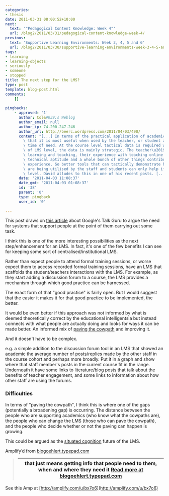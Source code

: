 ```yaml
---
categories:
- thesis
date: 2011-03-31 08:00:52+10:00
next:
  text: '"Pedagogical Content Knowledge: Week 4"'
  url: /blog2/2011/03/31/pedagogical-content-knowledge-week-4/
previous:
  text: 'Supportive Learning Environments: Week 3, 4, 5 and 6'
  url: /blog2/2011/03/30/supportive-learning-environments-week-3-4-5-and-6/
tags:
- learning
- learning-objects
- seriously
- someone
- stopped
title: The next step for the LMS?
type: post
template: blog-post.html
comments:
    []
    
pingbacks:
    - approved: '1'
      author: Col&#039;s Weblog
      author_email: null
      author_ip: 74.200.247.246
      author_url: http://beerc.wordpress.com/2011/04/03/490/
      content: "[...] In terms of the practical application of academic analytics, I maintain\
        \ that it is most useful when used by the teacher, or student at their point and\
        \ time of need. At the course level tactical data is required whereas at the whole\
        \ of LMS level, the data is mainly strategic. The teacher\u2019s conceptions of\
        \ learning and teaching, their experience with teaching online courses, their\
        \ technical aptitude and a whole bunch of other things contribute to the student\
        \ experience. So better tools that can tactically demonstrate how online courses\
        \ are being utilised by the staff and students can only help if applied at that\
        \ level. David alludes to this in one of his recent posts. [...]"
      date: '2011-04-03 11:08:37'
      date_gmt: '2011-04-03 01:08:37'
      id: '38'
      parent: '0'
      type: pingback
      user_id: '0'
    
---
```

This post draws on [this article](http://techcrunch.com/2011/03/29/google-talk-guru/) about Google's Talk Guru to argue the need for systems that support people at the point of them carrying out some task.  
  
I think this is one of the more interesting possibilities as the next step/enhancement for an LMS. In fact, it's one of the few benefits I can see for keeping some sort of centralised/institutional LMS.  
  
Rather than expect people to attend formal training sessions, or worse expect them to access recorded formal training sessions, have an LMS that scaffolds the student/teachers interactions with the LMS. For example, as they start adding a discussion forum to a course, the LMS provides a mechanism through which good practice can be harnessed.  
  
The exact form of that "good practice" is fairly open. But I would suggest that the easier it makes it for that good practice to be implemented, the better.  
  
It would be even better if this approach was not informed by what is deemed theoretically correct by the educational intelligentsia but instead connects with what people are actually doing and looks for ways it can be made better. An informed mix of [paving the cowpath](http://blog.consected.com/2009/08/pave-cowpath-good-and-bad.html) and improving it.  
  
And it doesn't have to be complex.  
  
e.g. a simple addition to the discussion forum tool in an LMS that showed an academic the average number of posts/replies made by the other staff in the course cohort and perhaps more broadly. Put it in a graph and show where that staff member's posts in the current course fit in the range. Underneath it have some links to literature/blog posts that talk about the benefits of teacher engagement, and some links to information about how other staff are using the forums.  
  

### Difficulties

  
  
In terms of "paving the cowpath", I think this is where one of the gaps (potentially a broadening gap) is occurring. The distance between the people who are supporting academics (who know what the cowpaths are), the people who can change the LMS (those who can pave the cowpath), and the people who decide whether or not the paving can happen is growing.  
  
This could be argued as the [situated cognition](http://en.wikipedia.org/wiki/Situated_cognition) future of the LMS.

Amplify’d from [blogoehlert.typepad.com](http://blogoehlert.typepad.com/eclippings/2011/03/sighwill-someone-in-learningtraining-field-just-please-rip-this-off.html "http://blogoehlert.typepad.com/eclippings/2011/03/sighwill-someone-in-learningtraining-field-just-please-rip-this-off.html")

> |   that just means getting info that people need to them, when and where they need it  [Read more at blogoehlert.typepad.com](http://blogoehlert.typepad.com/eclippings/2011/03/sighwill-someone-in-learningtraining-field-just-please-rip-this-off.html "http://blogoehlert.typepad.com/eclippings/2011/03/sighwill-someone-in-learningtraining-field-just-please-rip-this-off.html") |
> | --- |

See this Amp at [http://amplify.com/u/bx7o6](http://amplify.com/u/bx7o6)